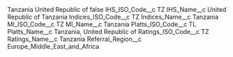 <?xml version="1.0" encoding="UTF-8"?>
<CustomMetadata xmlns="http://soap.sforce.com/2006/04/metadata" xmlns:xsi="http://www.w3.org/2001/XMLSchema-instance" xmlns:xsd="http://www.w3.org/2001/XMLSchema">
    <label>Tanzania United Republic of</label>
    <protected>false</protected>
    <values>
        <field>IHS_ISO_Code__c</field>
        <value xsi:type="xsd:string">TZ</value>
    </values>
    <values>
        <field>IHS_Name__c</field>
        <value xsi:type="xsd:string">United Republic of Tanzania</value>
    </values>
    <values>
        <field>Indices_ISO_Code__c</field>
        <value xsi:type="xsd:string">TZ</value>
    </values>
    <values>
        <field>Indices_Name__c</field>
        <value xsi:type="xsd:string">Tanzania</value>
    </values>
    <values>
        <field>MI_ISO_Code__c</field>
        <value xsi:type="xsd:string">TZ</value>
    </values>
    <values>
        <field>MI_Name__c</field>
        <value xsi:type="xsd:string">Tanzania</value>
    </values>
    <values>
        <field>Platts_ISO_Code__c</field>
        <value xsi:type="xsd:string">TL</value>
    </values>
    <values>
        <field>Platts_Name__c</field>
        <value xsi:type="xsd:string">Tanzania, United Republic of</value>
    </values>
    <values>
        <field>Ratings_ISO_Code__c</field>
        <value xsi:type="xsd:string">TZ</value>
    </values>
    <values>
        <field>Ratings_Name__c</field>
        <value xsi:type="xsd:string">Tanzania</value>
    </values>
    <values>
        <field>Referral_Region__c</field>
        <value xsi:type="xsd:string">Europe_Middle_East_and_Africa</value>
    </values>
</CustomMetadata>
